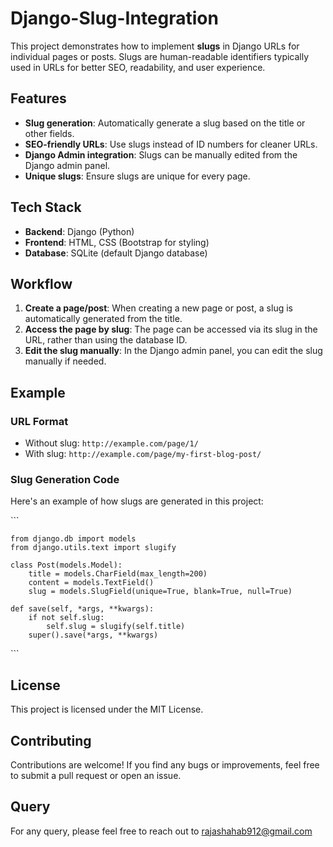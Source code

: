 # Django-Slug-Integration

This project demonstrates how to implement **slugs** in Django URLs for individual pages or posts. Slugs are human-readable identifiers typically used in URLs for better SEO, readability, and user experience.

## Features

- **Slug generation**: Automatically generate a slug based on the title or other fields.
- **SEO-friendly URLs**: Use slugs instead of ID numbers for cleaner URLs.
- **Django Admin integration**: Slugs can be manually edited from the Django admin panel.
- **Unique slugs**: Ensure slugs are unique for every page.

## Tech Stack

- **Backend**: Django (Python)
- **Frontend**: HTML, CSS (Bootstrap for styling)
- **Database**: SQLite (default Django database)

## Workflow

1. **Create a page/post**: When creating a new page or post, a slug is automatically generated from the title.
2. **Access the page by slug**: The page can be accessed via its slug in the URL, rather than using the database ID.
3. **Edit the slug manually**: In the Django admin panel, you can edit the slug manually if needed.

## Example

### URL Format

- Without slug: `http://example.com/page/1/`
- With slug: `http://example.com/page/my-first-blog-post/`

### Slug Generation Code

Here's an example of how slugs are generated in this project:

\`\`\`

    from django.db import models
    from django.utils.text import slugify
    
    class Post(models.Model):
        title = models.CharField(max_length=200)
        content = models.TextField()
        slug = models.SlugField(unique=True, blank=True, null=True)

    def save(self, *args, **kwargs):
        if not self.slug:
            self.slug = slugify(self.title)
        super().save(*args, **kwargs)
\`\`\`

## License

This project is licensed under the MIT License.

## Contributing

Contributions are welcome! If you find any bugs or improvements, feel free to submit a pull request or open an issue.

## Query

For any query, please feel free to reach out to rajashahab912@gmail.com
